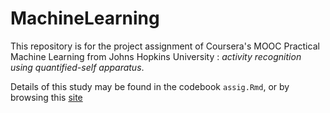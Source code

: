 # MachineLearning

This repository is for the project assignment of Coursera's MOOC Practical Machine Learning from Johns Hopkins University : *activity recognition using quantified-self apparatus*.

Details of this study may be found in the codebook `assig.Rmd`, or by browsing this [site](https://pfml.github.io/)


